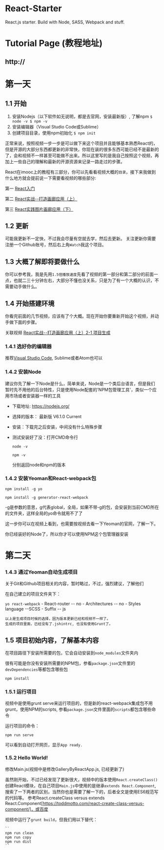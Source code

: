 # React-Starter
React.js starter. Build with Node, SASS, Webpack and stuff.

# Tutorial Page (教程地址)
## http://

# 第一天 
## 1.1 开始
1. 安装Nodejs（以下软件如无说明，都是去官网，安装最新版）, 了解npm
    ``
    $ node -v
    $ npm -v
    `` 
2. 安装编辑器（Visual Studio Code或Sublime）
3. 创建项目目录，使用npm初始化
    ``
    $ npm init
    ``

正常来说，按照视频一步一步是可以做下来这个项目并且能够基本熟悉React的，但是开源的大部分东西都更新的非常快，你现在装的很多东西可能已经不是最新的了，会和视频不一样甚至可能做不出来。所以这里写的是我自己按照这个视频，再加上一些自己的理解和最新的开源资源来记录一路走过的步骤。

React在imooc上的教程有三部分，你可以先看看视频大概的`目录`，接下来我做到什么地方就会提前说一下需要看视频的哪些部分:

第一 [React入门](http://www.imooc.com/learn/504)

第二 [React实战--打造画廊应用（上）](http://www.imooc.com/learn/507)

第三 [React实践图片画廊应用（下）](http://www.imooc.com/learn/652)


## 1.2 更新
可能我更新不一定快，不过我会尽量有空就去学，然后去更新。
关注更新你需要注册一个Github账号，然后右上角`Watch`我这个项目。

## 1.3 大概了解即将要做什么
你可以参考我，我是先用`1.5倍播放速度`先看了视频的第一部分和第二部分的前面一点，也就二三十分钟左右，大部分不懂也没关系，只是为了有一个大概的认识，不需要动手做什么。

## 1.4 开始搭建环境
你看完前面的几节视频，应该有了个大概。现在开始你要重新开始这个视频，并动手做下面的步骤。

关联视频 [React实战--打造画廊应用（上）2-1 项目生成](http://www.imooc.com/video/9882)

### 1.4.1 选好你的编辑器
推荐[Visual Studio Code](http://code.visualstudio.com), Sublime或者Atom也可以

### 1.4.2 安装Node
建议你先了解一下Node是什么，简单来说，Node是一个类后台语言，但是我们暂时先不用他的后台特性，只是使用Node配套的'NPM包管理工具'，类似一个应用市场或者安装器一样的工具

- 下载地址: https://nodejs.org/
- 选择的版本： 最新版 V6.1.0 Current
- 安装：下载完之后安装，中间没有什么特殊步骤
- 测试安装好了没：打开CMD命令行
    
    ``
    node -v
    ``

    ``
    npm -v
    ``

    分别返回node和npm的版本

### 1.4.2 安装Yeoman和React-webpack包
``
npm install -g yo
``

``
npm install -g generator-react-webpack
``

-g是参数的意思，g代表global，全局，如果不带-g的包，会安装到当前CMD所在的文件夹，这样全局的yo命令就用不了了

这一步你可以在视频上看到，也需要按视频去看一下Yeoman的官网，了解一下。

你已经装好的Node了，所以你才可以使用NPM这个包管理器安装


# 第二天

### 1.4.3 通过Yeoman自动生成项目
关于Git和Github项目相关的内容，暂时略过，不过，强烈建议，了解他们

在自己建立的项目文件夹下：

``
yo react-webpack
``
    - React-router -- no
    - Architectures -- no
    - Styles language --SCSS
    - Suffix -- js
    
    以上是生成项目时候的选择，因为版本更新已经和视频不一样了。
    生成的项目里面，已经没有了.jshintrc, 也没有使用Grunt了。

## 1.5 项目初始内容，了解基本内容
在项目路径下安装所需要的包，它会自动安装到`node_modules`文件夹内

很有可能是你没有安装所需要的NPM包，参看`package.json`文件里的`devDependencies`等都包含哪些包

``
npm install
``

### 1.5.1 运行项目
视频中是使用grunt serve来运行项目的，但是新的react-webpack集成包不用grunt，使用NPM的scripts, 参看`package.json`文件里面的`scripts`都包含哪些命令

运行项目的命令：

``
npm run serve
``

可以看到自动打开网页，显示`App ready.`

### 1.5.2 Hello World!
修改Main.js(视频中是修改GalleryByReactApp.js, 已经更新了)

虽然刚开始，不过已经发现了更新很大，视频中的版本使用`React.createClass()`创建React模块，在自己项目`Main.js`中使用的是继承`extends React.Component`, 搜索了一下两者的区别，当然你也是需要了解一下的，后者全文是使用ES6规范写的代码等。
参考React.createClass versus extends React.Component[https://toddmotto.com/react-create-class-versus-component/]，或百度


视频中运行了`grunt build`，但我们用以下替代：

    ``
    npm run clean
    npm run copy
    npm run dist
    ``










